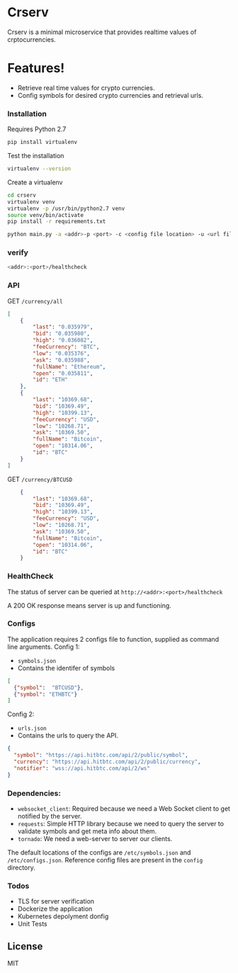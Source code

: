 # Crserv

Crserv is a minimal microservice that provides realtime values of crptocurrencies.

# Features!

  - Retrieve real time values for crypto currencies.
  - Config symbols for desired crypto currencies and retrieval urls.

### Installation
Requires Python 2.7
```sh
pip install virtualenv
```
Test the installation
```sh
virtualenv --version
```
Create a virtualenv
```sh
cd crserv
virtualenv venv
virtualenv -p /usr/bin/python2.7 venv
source venv/bin/activate
pip install -r requirements.txt

python main.py -a <addr>-p <port> -c <config file location> -u <url file location>
```
### verify
```sh
<addr>:<port>/healthcheck
```

### API
GET `/currency/all`
```json
[
    {
        "last": "0.035979",
        "bid": "0.035980",
        "high": "0.036082",
        "feeCurrency": "BTC",
        "low": "0.035376",
        "ask": "0.035988",
        "fullName": "Ethereum",
        "open": "0.035811",
        "id": "ETH"
    }, 
    {
        "last": "10369.68",
        "bid": "10369.49",
        "high": "10399.13",
        "feeCurrency": "USD",
        "low": "10268.71",
        "ask": "10369.50",
        "fullName": "Bitcoin",
        "open": "10314.06",
        "id": "BTC"
    }
]
```

GET `/currency/BTCUSD`
```json
    {
        "last": "10369.68",
        "bid": "10369.49",
        "high": "10399.13",
        "feeCurrency": "USD",
        "low": "10268.71",
        "ask": "10369.50",
        "fullName": "Bitcoin",
        "open": "10314.06",
        "id": "BTC"
    }
```

### HealthCheck
The status of server can be queried at `http://<addr>:<port>/healthcheck`

A 200 OK response means server is up and functioning.

### Configs
The application requires 2 configs file to function, supplied as command line arguments.
Config 1: 
- `symbols.json`
- Contains the identifer of symbols


```json
[
  {"symbol":  "BTCUSD"},
  {"symbol": "ETHBTC"}
]
```

Config 2:
- `urls.json`
- Contains the urls to query the API.

```json
{
  "symbol": "https://api.hitbtc.com/api/2/public/symbol",
  "currency": "https://api.hitbtc.com/api/2/public/currency",
  "notifier": "wss://api.hitbtc.com/api/2/ws"
}
```

### Dependencies:
- `websocket_client`: Required because we need a Web Socket client to get notified by the server.
- `requests`: Simple HTTP library because we need to query the server to validate symbols and get meta info about them.
- `tornado`: We need a web-server to server our clients.

The default locations of the configs are `/etc/symbols.json` and `/etc/configs.json`. Reference config files are present in the `config` directory.

### Todos

 - TLS for server verification
 - Dockerize the application
 - Kubernetes depolyment donfig
 - Unit Tests

License
----

MIT

